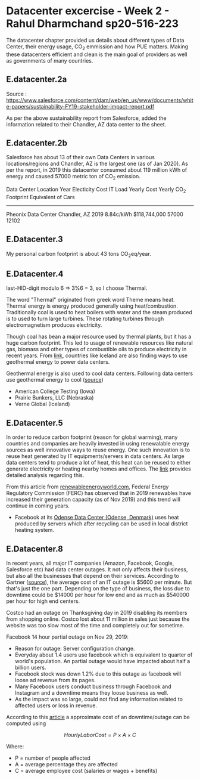 # Datacenter excercise - Week 2 -  Rahul Dharmchand sp20-516-223

The datacenter chapter provided us details about different types of Data Center, their energy usage, CO<sub>2</sub> emmission and how PUE matters. Making these datacenters efficient and clean is the main goal of providers as well as governments of many countries.

## E.datacenter.2a

Source : https://www.salesforce.com/content/dam/web/en_us/www/documents/white-papers/sustainability-FY19-stakeholder-impact-report.pdf

As per the above sustainability report from Salesforce, added the information related to their Chandler, AZ data center to the sheet.

## E.datacenter.2b
Salesforce has about 13 of their own Data Centers in various locations/regions and Chandler, AZ is the largest one (as of Jan 2020). As per the report, in 2019 this datacenter consumed about 119 million kWh of energy and caused 57000 metric ton of CO<sub>2</sub> emission.

Data Center             Location        Year    Electicity Cost     IT Load     Yearly Cost     Yearly CO<sub>2</sub> Footprint     Equivalent of Cars                
-----------             ------------    ----    ---------------     -------     -----------     --------------------------------    -------------------       
Pheonix Data Center     Chandler, AZ    2019    8.84c/kWh                       $118,744,000                                57000                  12102

## E.Datacenter.3

My personal carbon footprint is about 43 tons CO<sub>2</sub>eq/year.

## E.Datacenter.4

last-HID-digit modulo 6 => 3%6 = 3, so I choose Thermal.

The word "Thermal" originated from greek word Theme means heat. Thermal energy is energy produced generally using heat/combustion. Traditionally coal is used to heat boilers with water and the steam produced is to used to turn large turbines. These rotating turbines through electromagnetism produces electricity. 

Though coal has bean a major resource used by thermal plants, but it has a huge carbon footprint. This led to usage of renewable resources like natural gas, biomass and other types of combustible oils to produce electricity in recent years. From [link](https://spectrum.ieee.org/energywise/telecom/internet/iceland-data-center-paradise), countries like Iceland are also finding ways to use geothermal energy to power data centers. 

Geothermal energy is also used to cool data centers. Following data centers use geothermal energy to cool ([source](https://www.datacenterknowledge.com/geothermal-data-centers))
* American College Testing (Iowa)
* Prairie Bunkers, LLC (Nebraska)
* Verne Global (Iceland)

## E.Datacenter.5

In order to reduce carbon footprint (reason for global warming), many countries and companies are heavily invested in using renewalable energy sources as well innovative ways to reuse energy. One such innovation is to reuse heat generated by IT equipments/servers in data centers. As large data centers tend to produce a lot of heat, this heat can be reused to either generate electricity or heating nearby homes and offices. The [link](https://www.sciencedirect.com/science/article/pii/S2210670718314318) provides detailed analysis regarding this.

From this article from [renewableenergyworld.com](https://www.renewableenergyworld.com/2020/01/16/new-ferc-report-shows-renewables-were-leading-source-of-new-capacity-in-2019/?topic=263626), Federal Energy Regulatory Commission (FERC) has observed that in 2019 renewables have increased their generation capacity (as of Nov 2019) and this trend will continue in coming years. 

* Facebook at its [Odense Data Center (Odense, Denmark)](https://sustainability.fb.com/wp-content/uploads/2019/06/Waste_Heat_Recovery_Final_Jun2019.pdf) uses heat produced by servers which after recycling can be used in local district heating system. 

## E.Datacenter.8

In recent years, all major IT companies (Amazon, Facebook, Google, Salesforce etc) had data center outages. It not only affects their business, but also all the businesses that depend on their services. 
According to Gartner ([source](https://data-economy.com/outages-downtime-system-failures-2019s-it-meltdowns/)), the average cost of an IT outage is $5600 per minute. But that's just the one part. Depending on the type of business, the loss due to downtime could be $14000 per hour for low end and as much as $540000 per hour for high end centers.

Costco had an outage on Thanksgiving day in 2019 disabling its members from shopping online. Costco lost about 11 million in sales just because the website was too slow most of the time and completely out for sometime. 

Facebook 14 hour partial outage on Nov 29, 2019:
* Reason for outage: Server configuration change.
* Everyday about 1.4 users use facebook which is equivalent to quarter of world's population. An partial outage would have impacted about half a billion users. 
* Facebook stock was down 1.2% due to this outage as facebook will loose ad revenue from its pages.
* Many Facebook users conduct business through Facebook and Instagram and a downtime means they loose business as well. 
* As the impact was so large, could not find any information related to affected users or loss in revenue. 

According to this [article](https://www.information-management.com/news/how-much-does-downtime-really-cost) a approximate cost of an downtime/outage can be computed using 

$$ Hourly Labor Cost = P \times A \times C $$

Where: 

* P = number of people affected 
* A = average percentage they are affected 
* C = average employee cost (salaries or wages + benefits)   

